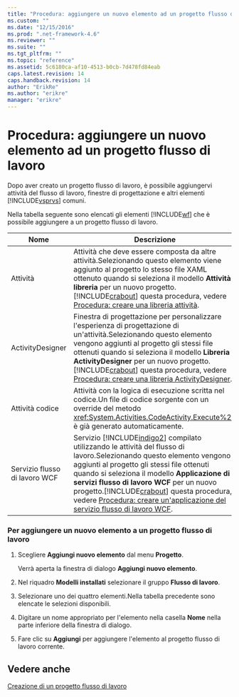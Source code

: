 ```yaml
---
title: "Procedura: aggiungere un nuovo elemento ad un progetto flusso di lavoro | Microsoft Docs"
ms.custom: ""
ms.date: "12/15/2016"
ms.prod: ".net-framework-4.6"
ms.reviewer: ""
ms.suite: ""
ms.tgt_pltfrm: ""
ms.topic: "reference"
ms.assetid: 5c6180ca-af10-4513-b0cb-7d478fd84eab
caps.latest.revision: 14
caps.handback.revision: 14
author: "ErikRe"
ms.author: "erikre"
manager: "erikre"
---
```

# Procedura: aggiungere un nuovo elemento ad un progetto flusso di lavoro
Dopo aver creato un progetto flusso di lavoro, è possibile aggiungervi attività del flusso di lavoro, finestre di progettazione e altri elementi [!INCLUDE[vsprvs](../code-quality/includes/vsprvs_md.md)] comuni.  
  
 Nella tabella seguente sono elencati gli elementi [!INCLUDE[wf](../workflow-designer/includes/wf_md.md)] che è possibile aggiungere a un progetto flusso di lavoro.  
  
|Nome|Descrizione|  
|----------|-----------------|  
|Attività|Attività che deve essere composta da altre attività.Selezionando questo elemento viene aggiunto al progetto lo stesso file XAML ottenuto quando si seleziona il modello **Attività libreria** per un nuovo progetto.[!INCLUDE[crabout](../test/includes/crabout_md.md)] questa procedura, vedere [Procedura: creare una libreria attività](../workflow-designer/how-to-create-an-activity-library.md).|  
|ActivityDesigner|Finestra di progettazione per personalizzare l'esperienza di progettazione di un'attività.Selezionando questo elemento vengono aggiunti al progetto gli stessi file ottenuti quando si seleziona il modello **Libreria ActivityDesigner** per un nuovo progetto.[!INCLUDE[crabout](../test/includes/crabout_md.md)] questa procedura, vedere [Procedura: creare una libreria ActivityDesigner](../workflow-designer/how-to-create-an-activity-designer-library.md).|  
|Attività codice|Attività con la logica di esecuzione scritta nel codice.Un file di codice sorgente con un override del metodo <xref:System.Activities.CodeActivity.Execute%2A> è già generato automaticamente.|  
|Servizio flusso di lavoro WCF|Servizio [!INCLUDE[indigo2](../workflow-designer/includes/indigo2_md.md)] compilato utilizzando le attività del flusso di lavoro.Selezionando questo elemento vengono aggiunti al progetto gli stessi file ottenuti quando si seleziona il modello **Applicazione di servizi flusso di lavoro WCF** per un nuovo progetto.[!INCLUDE[crabout](../test/includes/crabout_md.md)] questa procedura, vedere [Procedura: creare un'applicazione del servizio flusso di lavoro WCF](../workflow-designer/how-to-create-a-wcf-workflow-service-application.md).|  
  
### Per aggiungere un nuovo elemento a un progetto flusso di lavoro  
  
1.  Scegliere **Aggiungi nuovo elemento** dal menu **Progetto**.  
  
     Verrà aperta la finestra di dialogo **Aggiungi nuovo elemento**.  
  
2.  Nel riquadro **Modelli installati** selezionare il gruppo **Flusso di lavoro**.  
  
3.  Selezionare uno dei quattro elementi.Nella tabella precedente sono elencate le selezioni disponibili.  
  
4.  Digitare un nome appropriato per l'elemento nella casella **Nome** nella parte inferiore della finestra di dialogo.  
  
5.  Fare clic su **Aggiungi** per aggiungere l'elemento al progetto flusso di lavoro corrente.  
  
## Vedere anche  
 [Creazione di un progetto flusso di lavoro](../workflow-designer/creating-a-workflow-project.md)